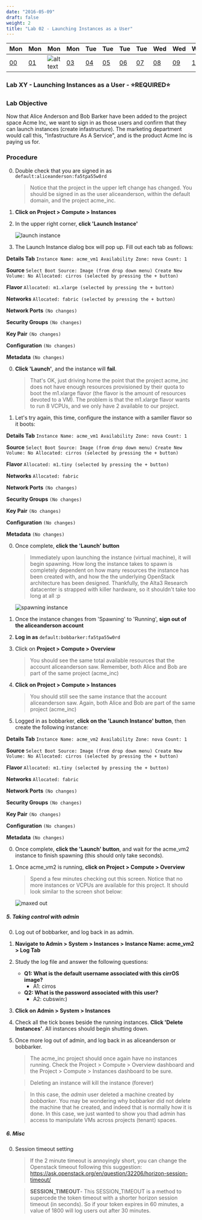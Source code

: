 ```yaml
---
date: "2016-05-09"
draft: false
weight: 2
title: "Lab 02 - Launching Instances as a User"
---
```


|Mon|Mon|Mon|Mon|Tue|Tue|Tue|Tue|Wed|Wed|Wed|Thur|Thur|Thur|Thur|
|---|---|---|---|---|---|---|---|---|---|---|---|---|---|---|
|[00](/labs/openstack/00/)|[01](/labs/openstack/01/)|![alt text](https://i.imgur.com/nPM3gyv.png "You are here")|[03](/labs/openstack/03/)|[04](/labs/openstack/04/)|[05](/labs/openstack/05/)|[06](/labs/openstack/06/)|[07](/labs/openstack/07/)|[08](/labs/openstack/08/)|[09](/labs/openstack/09/)|[10](/labs/openstack/10/)|[11](/labs/openstack/11/)|[12](/labs/openstack/12/)|[13](/labs/openstack/13/)|[14](/labs/openstack/14/)|

### Lab XY - Launching Instances as a User - &#x2B50;REQUIRED&#x2B50;

### Lab Objective

Now that Alice Anderson and Bob Barker have been added to the project space Acme Inc, we want to sign in as those users and confirm that they can launch instances (create infastructure). The marketing department would call this, "Infastructure As A Service", and is the product Acme Inc is paying us for.

### Procedure

0. Double check that you are signed in as `default:aliceanderson:fa5tpa55w0rd` 

    > Notice that the project in the upper left change has changed. You should be signed in as the user aliceanderson, within the default domain, and the project acme_inc.

0. **Click on Project > Compute > Instances**
0. In the upper right corner, **click 'Launch Instance'** 

    ![launch instance](https://i.imgur.com/VbUQCtI.png)

0. The Launch Instance dialog box will pop up. Fill out each tab as follows:

 **Details Tab**
    ```
    Instance Name: acme_vm1
    Availability Zone: nova
    Count: 1
    ```
    
 **Source**
    ```
    Select Boot Source: Image (from drop down menu)
    Create New Volume: No
    Allocated: cirros (selected by pressing the + button)
    ```
    
 **Flavor**
    ```
    Allocated: m1.xlarge (selected by pressing the + button)
    ```

 **Networks**
    ```
    Allocated: fabric (selected by pressing the + button)
    ```
    
 **Network Ports**
    ```
    (No changes)
    ```
    
 **Security Groups**
    ```
    (No changes)
    ```
    
 **Key Pair**
    ```
    (No changes)
    ```
    
 **Configuration**
    ```
    (No changes)
    ```
    
 **Metadata**
    ```
    (No changes)
    ```
    
0. **Click 'Launch'**, and the instance will **fail**. 

    > That's OK, just driving home the point that the project acme_inc does not have enough resources provisioned by their quota to boot the m1.xlarge flavor (the flavor is the amount of resources devoted to a VM). The problem is that the m1.xlarge flavor wants to run 8 VCPUs, and we only have 2 available to our project.

0. Let's try again, this time, configure the instance with a samller flavor so it boots:

 **Details Tab**
    ```
    Instance Name: acme_vm1
    Availability Zone: nova
    Count: 1
    ```
    
 **Source**
    ```
    Select Boot Source: Image (from drop down menu)
    Create New Volume: No
    Allocated: cirros (selected by pressing the + button)
    ```
    
 **Flavor**
    ```
    Allocated: m1.tiny (selected by pressing the + button)
    ```
    
 **Networks**
    ```
    Allocated: fabric
    ```
    
 **Network Ports**
    ```
    (No changes)
    ```
    
 **Security Groups**
    ```
    (No changes)
    ```
    
 **Key Pair**
    ```
    (No changes)
    ```
    
 **Configuration**
    ```
    (No changes)
    ```
    
 **Metadata**
    ```
    (No changes)
    ```

0. Once complete, **click the 'Launch' button**

    > Immediately upon launching the instance (virtual machine), it will begin spawning. How long the instance takes to spawn is completely dependent on how many resources the instance has been created with, and how the the underlying OpenStack architecture has been designed. Thankfully, the Alta3 Research datacenter is strapped with killer hardware, so it shouldn't take too long at all :p
    
    ![spawning instance](https://i.imgur.com/BDAjHqN.png)

0. Once the instance changes from 'Spawning' to 'Running', **sign out of the aliceanderson account**

0. **Log in as** `default:bobbarker:fa5tpa55w0rd`

0. Click on **Project > Compute > Overview**

    > You should see the same total available resources that the account aliceanderson saw. Remember, both Alice and Bob are part of the same project (acme_inc)

0. **Click on Project > Compute > Instances**

    > You should still see the same instance that the account aliceanderson saw. Again, both Alice and Bob are part of the same project (acme_inc)

0. Logged in as bobbarker, **click on the 'Launch Instance' button**, then create the following instance:

 **Details Tab**
    ```
    Instance Name: acme_vm2
    Availability Zone: nova
    Count: 1
    ```
    
 **Source**
    ```
    Select Boot Source: Image (from drop down menu)
    Create New Volume: No
    Allocated: cirros (selected by pressing the + button)
    ```
    
 **Flavor**
    ```
    Allocated: m1.tiny (selected by pressing the + button)
    ```
    
 **Networks**
    ```
    Allocated: fabric
    ```
    
 **Network Ports**
    ```
    (No changes)
    ```
    
 **Security Groups**
    ```
    (No changes)
    ```
    
 **Key Pair**
    ```
    (No changes)
    ```
    
 **Configuration**
    ```
    (No changes)
    ```
    
 **Metadata**
    ```
    (No changes)
    ```
    
0. Once complete, **click the 'Launch' button**, and wait for the acme_vm2 instance to finish spawning (this should only take seconds).


0. Once acme_vm2 is running, **click on Project > Compute > Overview**

    > Spend a few minutes checking out this screen. Notice that no more instances or VCPUs are available for this project. It should look similar to the screen shot below:

    ![maxed out](https://i.imgur.com/tO6uT7s.png)

##### 5. Taking control with admin

0. Log out of bobbarker, and log back in as admin.

0. **Navigate to Admin > System > Instances > Instance Name: acme_vm2 > Log Tab**

0. Study the log file and answer the following questions:

    - **Q1: What is the default username associated with this cirrOS image?**
      - A1: cirros
    - **Q2: What is the password associated with this user?**
      - A2: cubswin:)
    
0. **Click on Admin > System > Instances**

0. Check all the tick boxes beside the running instances. **Click  'Delete Instances'**. All instances should begin shutting down.

0. Once more log out of admin, and log back in as aliceanderson or bobbarker.

    > The acme_inc project should once again have no instances running. Check the Project > Compute > Overview dashboard and the Project > Compute > Instances dashboard to be sure. 
 
    > Deleting an instance will kill the instance (forever)  

    > In this case, the *admin* user deleted a machine created by *bobbarker*. You may be wondering why bobbarker did not delete the machine that he created, and indeed that is normally how it is done. In this case, we just wanted to show you thad admin has access to manipulate VMs across projects (tenant) spaces.

##### 6. Misc

0. Session timeout setting
    > If the 2 minute timeout is annoyingly short, you can change the Openstack timeout following this suggestion: https://ask.openstack.org/en/question/32206/horizon-session-timeout/

    > **SESSION_TIMEOUT**- This SESSION_TIMEOUT is a method to supercede the token timeout with a shorter horizon session timeout (in seconds). So if your token expires in 60 minutes, a value of 1800 will log users out after 30 minutes.
